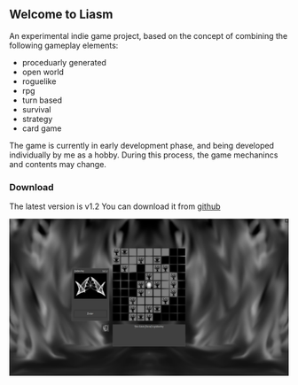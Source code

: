 ## Welcome to Liasm
An experimental indie game project, based on the concept of combining the following gameplay elements:

- proceduarly generated 
- open world
- roguelike
- rpg
- turn based
- survival
- strategy
- card game

The game is currently in early development phase, and being developed individually by me as a hobby. During this process, the game mechanincs and contents may change.

### Download
The latest version is v1.2
You can download it from [github](https://github.com/k4d4m/Liasm/releases)

<img src="images/preview.png" alt="hi" class="inline"/>